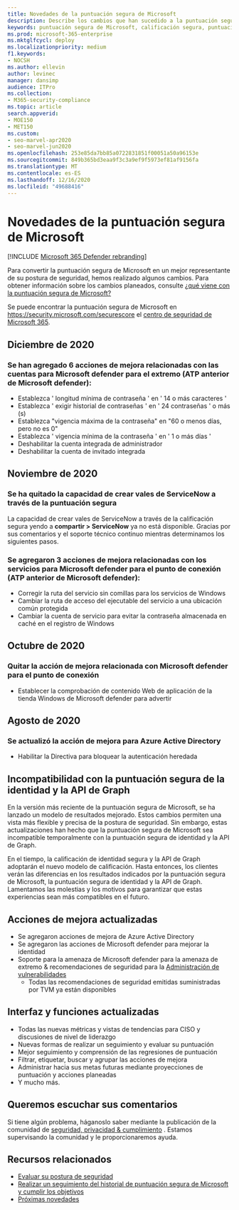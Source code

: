 ```yaml
---
title: Novedades de la puntuación segura de Microsoft
description: Describe los cambios que han sucedido a la puntuación segura de Microsoft en el centro de seguridad de Microsoft 365.
keywords: puntuación segura de Microsoft, calificación segura, puntuación segura de Office 365, puntuación de seguridad de Microsoft, centro de seguridad de Microsoft 365
ms.prod: microsoft-365-enterprise
ms.mktglfcycl: deploy
ms.localizationpriority: medium
f1.keywords:
- NOCSH
ms.author: ellevin
author: levinec
manager: dansimp
audience: ITPro
ms.collection:
- M365-security-compliance
ms.topic: article
search.appverid:
- MOE150
- MET150
ms.custom:
- seo-marvel-apr2020
- seo-marvel-jun2020
ms.openlocfilehash: 253e85da7bb85a0722831851f00051a50a96153e
ms.sourcegitcommit: 849b365bd3eaa9f3c3a9ef9f5973ef81af9156fa
ms.translationtype: MT
ms.contentlocale: es-ES
ms.lasthandoff: 12/16/2020
ms.locfileid: "49688416"
---
```

# <a name="whats-new-in-microsoft-secure-score"></a>Novedades de la puntuación segura de Microsoft

[!INCLUDE [Microsoft 365 Defender rebranding](../includes/microsoft-defender.md)]

Para convertir la puntuación segura de Microsoft en un mejor representante de su postura de seguridad, hemos realizado algunos cambios. Para obtener información sobre los cambios planeados, consulte [¿qué viene con la puntuación segura de Microsoft?](microsoft-secure-score-whats-coming.md)

Se puede encontrar la puntuación segura de Microsoft en https://security.microsoft.com/securescore el [centro de seguridad de Microsoft 365](overview-security-center.md).

## <a name="december-2020"></a>Diciembre de 2020

### <a name="added-6-accounts-related-improvement-actions-for-microsoft-defender-for-endpoint-previously-microsoft-defender-atp"></a>Se han agregado 6 acciones de mejora relacionadas con las cuentas para Microsoft defender para el extremo (ATP anterior de Microsoft defender):

- Establezca ' longitud mínima de contraseña ' en ' 14 o más caracteres '
- Establezca ' exigir historial de contraseñas ' en ' 24 contraseñas ' o más (s)
- Establezca "vigencia máxima de la contraseña" en "60 o menos días, pero no es 0"
- Establezca ' vigencia mínima de la contraseña ' en ' 1 o más días '
- Deshabilitar la cuenta integrada de administrador
- Deshabilitar la cuenta de invitado integrada

## <a name="november-2020"></a>Noviembre de 2020

### <a name="removed-the-ability-to-create-servicenow-tickets-through-secure-score"></a>Se ha quitado la capacidad de crear vales de ServiceNow a través de la puntuación segura 

La capacidad de crear vales de ServiceNow a través de la calificación segura yendo a **compartir > ServiceNow** ya no está disponible. Gracias por sus comentarios y el soporte técnico continuo mientras determinamos los siguientes pasos.

### <a name="added-3-services-related-improvement-actions-for-microsoft-defender-for-endpoint-previously-microsoft-defender-atp"></a>Se agregaron 3 acciones de mejora relacionadas con los servicios para Microsoft defender para el punto de conexión (ATP anterior de Microsoft defender):

- Corregir la ruta del servicio sin comillas para los servicios de Windows
- Cambiar la ruta de acceso del ejecutable del servicio a una ubicación común protegida
- Cambiar la cuenta de servicio para evitar la contraseña almacenada en caché en el registro de Windows

## <a name="october-2020"></a>Octubre de 2020

### <a name="remove-improvement-action-related-to-microsoft-defender-for-endpoint"></a>Quitar la acción de mejora relacionada con Microsoft defender para el punto de conexión

- Establecer la comprobación de contenido Web de aplicación de la tienda Windows de Microsoft defender para advertir

## <a name="august-2020"></a>Agosto de 2020

### <a name="updated-improvement-action-for-azure-active-directory"></a>Se actualizó la acción de mejora para Azure Active Directory

- Habilitar la Directiva para bloquear la autenticación heredada

## <a name="incompatibility-with-identity-secure-score-and-graph-api"></a>Incompatibilidad con la puntuación segura de la identidad y la API de Graph

En la versión más reciente de la puntuación segura de Microsoft, se ha lanzado un modelo de resultados mejorado. Estos cambios permiten una vista más flexible y precisa de la postura de seguridad. Sin embargo, estas actualizaciones han hecho que la puntuación segura de Microsoft sea incompatible temporalmente con la puntuación segura de identidad y la API de Graph.

En el tiempo, la calificación de identidad segura y la API de Graph adoptarán el nuevo modelo de calificación. Hasta entonces, los clientes verán las diferencias en los resultados indicados por la puntuación segura de Microsoft, la puntuación segura de identidad y la API de Graph. Lamentamos las molestias y los motivos para garantizar que estas experiencias sean más compatibles en el futuro.

## <a name="updated-improvement-actions"></a>Acciones de mejora actualizadas

- Se agregaron acciones de mejora de Azure Active Directory
- Se agregaron las acciones de Microsoft defender para mejorar la identidad
- Soporte para la amenaza de Microsoft defender para la amenaza de extremo & recomendaciones de seguridad para la [Administración de vulnerabilidades](https://docs.microsoft.com/windows/security/threat-protection/microsoft-defender-atp/next-gen-threat-and-vuln-mgt)
    - Todas las recomendaciones de seguridad emitidas suministradas por TVM ya están disponibles

## <a name="updated-interface-and-functionality"></a>Interfaz y funciones actualizadas

* Todas las nuevas métricas y vistas de tendencias para CISO y discusiones de nivel de liderazgo
* Nuevas formas de realizar un seguimiento y evaluar su puntuación
* Mejor seguimiento y comprensión de las regresiones de puntuación
* Filtrar, etiquetar, buscar y agrupar las acciones de mejora
* Administrar hacia sus metas futuras mediante proyecciones de puntuación y acciones planeadas
* Y mucho más.

## <a name="we-want-to-hear-from-you"></a>Queremos escuchar sus comentarios

Si tiene algún problema, háganoslo saber mediante la publicación de la comunidad de [seguridad, privacidad & cumplimiento](https://techcommunity.microsoft.com/t5/Security-Privacy-Compliance/bd-p/security_privacy) . Estamos supervisando la comunidad y le proporcionaremos ayuda.

## <a name="related-resources"></a>Recursos relacionados

- [Evaluar su postura de seguridad](microsoft-secure-score-improvement-actions.md)
- [Realizar un seguimiento del historial de puntuación segura de Microsoft y cumplir los objetivos](microsoft-secure-score-history-metrics-trends.md)
- [Próximas novedades](microsoft-secure-score-whats-coming.md)

